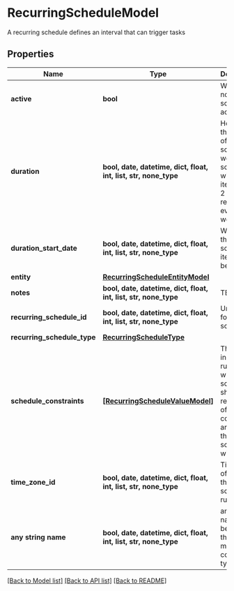 # RecurringScheduleModel

A recurring schedule defines an interval that can trigger tasks

## Properties
Name | Type | Description | Notes
------------ | ------------- | ------------- | -------------
**active** | **bool** | Whether or not the schedule is active | [optional] 
**duration** | **bool, date, datetime, dict, float, int, list, str, none_type** | How long is the iteration of this schedule.  A weekly schedule with an iteration of 2 would restart every other week. | [optional] 
**duration_start_date** | **bool, date, datetime, dict, float, int, list, str, none_type** | When does the schedule iteration begin | [optional] 
**entity** | [**RecurringScheduleEntityModel**](RecurringScheduleEntityModel.md) |  | [optional] 
**notes** | **bool, date, datetime, dict, float, int, list, str, none_type** | TBD | [optional] 
**recurring_schedule_id** | **bool, date, datetime, dict, float, int, list, str, none_type** | Unique ID for this schedule | [optional] 
**recurring_schedule_type** | [**RecurringScheduleType**](RecurringScheduleType.md) |  | [optional] 
**schedule_constraints** | [**[RecurringScheduleValueModel]**](RecurringScheduleValueModel.md) | These indicate the rules for when a schedule should recur.  If all of the constraints are met then the schedule will trigger. | [optional] 
**time_zone_id** | **bool, date, datetime, dict, float, int, list, str, none_type** | Time Zone of the times the schedule is run | [optional] 
**any string name** | **bool, date, datetime, dict, float, int, list, str, none_type** | any string name can be used but the value must be the correct type | [optional]

[[Back to Model list]](../README.md#documentation-for-models) [[Back to API list]](../README.md#documentation-for-api-endpoints) [[Back to README]](../README.md)


